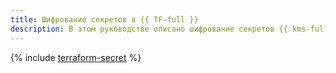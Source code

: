 ```yaml
---
title: Шифрование секретов в {{ TF-full }}
description: В этом руководстве описано шифрование секретов {{ kms-full-name }} в {{ TF-full }} и приведены рекомендации для безопасного хранения секретных данных.
---
```


{% include [terraform-secret](../../_tutorials/security/terraform-secret.md) %}